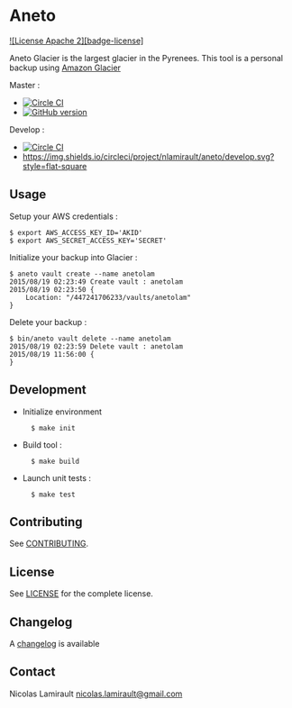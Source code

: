 # Aneto

[![License Apache 2][badge-license]](LICENSE)

Aneto Glacier is the largest glacier in the Pyrenees. This tool is a personal backup
using [Amazon Glacier][]

Master :
* [![Circle CI](https://circleci.com/gh/nlamirault/aneto/tree/master.svg?style=svg)](https://circleci.com/gh/nlamirault/aneto/tree/master)
* [![GitHub version](https://badge.fury.io/gh/nlamirault%2Faneto.svg)](https://badge.fury.io/gh/nlamirault%2Faneto)

Develop :
* [![Circle CI](https://circleci.com/gh/nlamirault/aneto/tree/develop.svg?style=svg)](https://circleci.com/gh/nlamirault/aneto/tree/develop)
* https://img.shields.io/circleci/project/nlamirault/aneto/develop.svg?style=flat-square

## Usage

Setup your AWS credentials :

    $ export AWS_ACCESS_KEY_ID='AKID'
    $ export AWS_SECRET_ACCESS_KEY='SECRET'

Initialize your backup into Glacier :

    $ aneto vault create --name anetolam
    2015/08/19 02:23:49 Create vault : anetolam
    2015/08/19 02:23:50 {
        Location: "/447241706233/vaults/anetolam"
    }

Delete your backup :

    $ bin/aneto vault delete --name anetolam
    2015/08/19 02:23:59 Delete vault : anetolam
    2015/08/19 11:56:00 {
    }


## Development

* Initialize environment

        $ make init

* Build tool :

        $ make build

* Launch unit tests :

        $ make test

## Contributing

See [CONTRIBUTING](CONTRIBUTING.md).


## License

See [LICENSE](LICENSE) for the complete license.


## Changelog

A [changelog](ChangeLog.md) is available


## Contact

Nicolas Lamirault <nicolas.lamirault@gmail.com>




[Amazon Glacier]: https://aws.amazon.com/fr/glacier/

